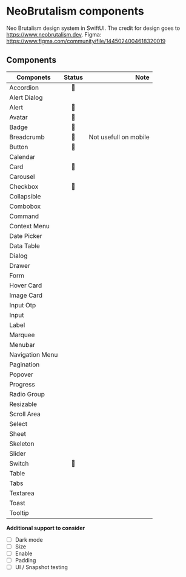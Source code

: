 # NeoBrutalism components

Neo Brutalism design system in SwiftUI. The credit for design goes to https://www.neobrutalism.dev.
Figma: https://www.figma.com/community/file/1445024004618320019

## Components

| Componets | Status | Note |
| -- |:--:| --:|
| Accordion | 🚧 | |
| Alert Dialog | | |
| Alert | 🚧 | |
| Avatar | 🚧 | |
| Badge | 🚧 | |
| Breadcrumb | 🤷 | Not usefull on mobile |
| Button | 🚧 | |
| Calendar |  | |
| Card | 🚧 | |
| Carousel | | |
| Checkbox | 🚧 | |
| Collapsible | | |
| Combobox | | |
| Command | | |
| Context Menu | | |
| Date Picker | | |
| Data Table | | |
| Dialog | | |
| Drawer | | |
| Form | | |
| Hover Card | | |
| Image Card | | |
| Input Otp | | |
| Input | | |
| Label | | |
| Marquee | | |
| Menubar | | |
| Navigation Menu | | |
| Pagination | | |
| Popover | | |
| Progress | | |
| Radio Group | | |
| Resizable | | |
| Scroll Area | | |
| Select | | |
| Sheet | | |
| Skeleton | | |
| Slider | | |
| Switch | 🚧 | |
| Table | | |
| Tabs | | |
| Textarea | | |
| Toast | | |
| Tooltip | | |

**Additional support to consider**
- [ ] Dark mode
- [ ] Size
- [ ] Enable
- [ ] Padding
- [ ] UI / Snapshot testing
